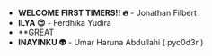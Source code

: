 * **WELCOME FIRST TIMERS!! :fire:** - Jonathan Filbert
* **ILYA :heart_eyes:** - Ferdhika Yudira
* **GREAT
* **INAYINKU :alien:** - Umar Haruna Abdullahi ( pyc0d3r )
